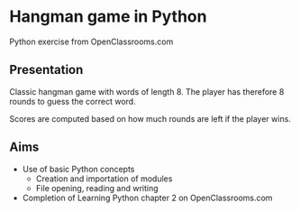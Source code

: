 # Hangman game in Python

Python exercise from OpenClassrooms.com

## Presentation

Classic hangman game with words of length 8.
The player has therefore 8 rounds to guess the correct word.

Scores are computed based on how much rounds are left if the player wins.

## Aims

* Use of basic Python concepts
	* Creation and importation of modules
	* File opening, reading and writing
* Completion of Learning Python chapter 2 on OpenClassrooms.com
